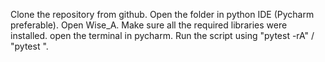 Clone the repository from github.
Open the folder in python IDE (Pycharm preferable).
Open Wise_A.
Make sure all the required libraries were installed.
open the terminal in pycharm.
Run the script using "pytest -rA" / "pytest <Filename>".
